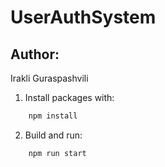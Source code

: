 # UserAuthSystem


## Author:
Irakli Guraspashvili


1. Install packages with:
```` bash
    npm install
````
2. Build and run:
```` bash
    npm run start
````

